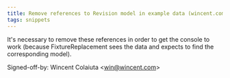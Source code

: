 ```yaml
---
title: Remove references to Revision model in example data (wincent.com, efa788e)
tags: snippets
---
```


It's necessary to remove these references in order to get the console to work (because FixtureReplacement sees the data and expects to find the corresponding model).

Signed-off-by: Wincent Colaiuta &lt;win@wincent.com&gt;
